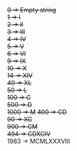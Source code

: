 ~~0 → Empty string~~  
~~1 → I~~  
~~2 → II~~  
~~3 → III~~  
~~4 → IV~~  
~~5 → V~~  
~~6 → VI~~    
~~9 → IX~~  
~~10 → X~~  
~~14 → XIV~~  
~~40 → XL~~  
~~50 → L~~  
~~100 → C~~  
~~500 → D~~  
~~1000 → M~~ 
~~400 → CD~~  
~~90 → XC~~  
~~900 → CM~~  
~~494 → CDXCIV~~  
1983 → MCMLXXXVIII  
